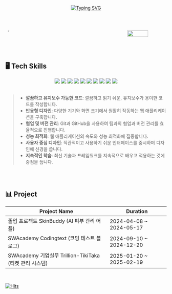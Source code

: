 <div align="center">

<br><br>

[![Typing SVG](https://readme-typing-svg.herokuapp.com?font=Oleo+Script&color=A4C6DE&size=35&center=true&vCenter=true&width=404&height=53&lines=%E3%80%80%E3%80%80Welcome%2C+I'm+Gyuri.+%E3%80%80%E3%80%80)](https://git.io/typing-svg)

<br><br>

<div style="display: flex; justify-content: space-between;">
  <a href="https://github.com/anuraghazra/github-readme-stats">
    <img src="https://github-readme-stats.vercel.app/api?username=lamiiiii&show_icons=true&theme=material-palenight&hide_border=true&bg_color=A4C6DE&icon_color=E3E3E3A8&text_color=fff&title_color=24130F&count_private=true" width="48%" />
  </a>
  <img src="https://github-readme-stats.vercel.app/api/top-langs/?username=lamiiiii&layout=compact" width="36%" />
</div>

<br><br>
</div>

## 🖥️ Tech Skills
<div align="center">
  <img src="https://img.shields.io/badge/React-61DAFB?style=for-the-badge&logo=react&logoColor=white" />
  <img src="https://img.shields.io/badge/TypeScript-3178C6?style=for-the-badge&logo=typescript&logoColor=white" />
  <img src="https://img.shields.io/badge/JavaScript-F7DF1E?style=for-the-badge&logo=javascript&logoColor=black" />
  <img src="https://img.shields.io/badge/Node.js-339933?style=for-the-badge&logo=node.js&logoColor=white" />
  <img src="https://img.shields.io/badge/CSS3-1572B6?style=for-the-badge&logo=css3&logoColor=white" />
  <img src="https://img.shields.io/badge/C++-00599C?style=for-the-badge&logo=cplusplus&logoColor=white" />
   <img src="https://img.shields.io/badge/Git-F05032?style=for-the-badge&logo=git&logoColor=white" />
  <img src="https://img.shields.io/badge/GitHub-181717?style=for-the-badge&logo=github&logoColor=white" />
  <img src="https://img.shields.io/badge/Notion-000000?style=for-the-badge&logo=notion&logoColor=white" />
  <img src="https://img.shields.io/badge/Figma-F24E1E?style=for-the-badge&logo=figma&logoColor=white" />
</div>

<br>

> - **깔끔하고 유지보수 가능한 코드**: 깔끔하고 읽기 쉬운, 유지보수가 용이한 코드를 작성합니다.
> - **반응형 디자인**: 다양한 기기와 화면 크기에서 원활히 작동하는 웹 애플리케이션을 구축합니다.
> - **협업 및 버전 관리**: Git과 GitHub을 사용하여 팀과의 협업과 버전 관리를 효율적으로 진행합니다.
> - **성능 최적화**: 웹 애플리케이션의 속도와 성능 최적화에 집중합니다.
> - **사용자 중심 디자인**: 직관적이고 사용하기 쉬운 인터페이스를 중시하며 디자인에 신경을 씁니다.
> - **지속적인 학습**: 최신 기술과 프레임워크를 지속적으로 배우고 적용하는 것에 중점을 둡니다.

<br><br>

## 📊 Project

| Project Name        | Duration       |
|---------------------|----------------|
| 졸업 프로젝트 SkinBuddy (AI 피부 관리 어플) | 2024-04-08 ~ 2024-05-17 |
| SWAcademy Codingtext (코딩 테스트 블로그) | 2024-09-10 ~ 2024-12-20 |
| SWAcademy 기업실무 Trillion-TikiTaka (티켓 관리 시스템) | 2025-01-20 ~ 2025-02-19 |


<br>

[![Hits](https://hits.seeyoufarm.com/api/count/incr/badge.svg?url=https%3A%2F%2Fgithub.com%2Flamiiiii&count_bg=%23A4C6DE&title_bg=%2324130F&icon=javascript.svg&icon_color=%23A4C6DE&title=hits&edge_flat=false)](https://hits.seeyoufarm.com)
<br>

